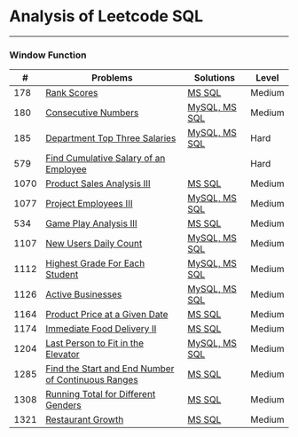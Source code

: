 # Analysis of Leetcode SQL 

---
### Window Function

| \# | Problems 					| Solutions 												   |  Level  |
|----|------------------------------|--------------------------------------------------------------|------|
| 178 | [Rank Scores](https://leetcode.com/problems/rank-scores/) 	| [MS SQL](https://github.com/clairehu9/SQL_Leetcode_database/blob/master/178_Rank_Scores.sql)  | Medium |
| 180 | [Consecutive Numbers](https://github.com/clairehu9/SQL_Leetcode_database/blob/master/180_Consecutive_Numbers.sql)  | [MySQL, MS SQL](https://github.com/clairehu9/SQL_Leetcode_database/blob/master/180_Consecutive_Numbers.sql) | Medium |
|185| [Department Top Three Salaries](https://leetcode.com/problems/department-top-three-salaries/)  |  [MySQL, MS SQL](https://github.com/clairehu9/SQL_Leetcode_database/blob/master/185_Department_Top_Three_Salaries.sql)  |  Hard |
| 579 |  [Find Cumulative Salary of an Employee](https://leetcode.com/problems/find-cumulative-salary-of-an-employee/)  |  []()| Hard |
| 1070 |  [Product Sales Analysis III](https://leetcode.com/problems/product-sales-analysis-iii/)  |  [MS SQL](https://github.com/clairehu9/SQL_Leetcode_database/blob/master/1070_Product_Sales_Analysis_III.sql)  | Medium |
| 1077 | [Project Employees III](https://leetcode.com/problems/project-employees-iii/) | [MySQL, MS SQL](https://github.com/clairehu9/SQL_Leetcode_database/blob/master/1107_New_Users_Daily_Count.sql) | Medium |
| 534 | [Game Play Analysis III](https://leetcode.com/problems/game-play-analysis-iii/) | [MS SQL](https://github.com/clairehu9/SQL_Leetcode_database/blob/master/534_Game_Play_Analysis_III.sql) | Medium |
| 1107| [ New Users Daily Count](https://leetcode.com/problems/new-users-daily-count/) | [MySQL, MS SQL](https://github.com/clairehu9/SQL_Leetcode_database/blob/master/1107_New_Users_Daily_Count.sql) | Medium | 
| 1112 | [Highest Grade For Each Student](https://leetcode.com/problems/highest-grade-for-each-student/) | [MySQL, MS SQL](https://github.com/clairehu9/SQL_Leetcode_database/blob/master/1112_Highest_Grade_For_Each_Student.sql) | Medium |
| 1126 | [Active Businesses](https://leetcode.com/problems/active-businesses/) | [MySQL, MS SQL](https://github.com/clairehu9/SQL_Leetcode_database/blob/master/1126_Active_Businesses.sql) | Medium |
| 1164 | [Product Price at a Given Date](https://leetcode.com/problems/product-price-at-a-given-date/) | [MS SQL](https://github.com/clairehu9/SQL_Leetcode_database/blob/master/1164_Product_Price_at_a_Given_Date.sql) | Medium |
| 1174 | [Immediate Food Delivery II](https://leetcode.com/problems/immediate-food-delivery-ii/) | [MS SQL](https://github.com/clairehu9/SQL_Leetcode_database/blob/master/1174_Immediate_Food_Delivery_II.sql) | Medium |
| 1204 | [Last Person to Fit in the Elevator](https://leetcode.com/problems/last-person-to-fit-in-the-elevator/) | [MySQL, MS SQL](https://github.com/clairehu9/SQL_Leetcode_database/blob/master/1204_Last_Person_to_Fit_in_the_Elevator) | Medium|
| 1285 | [Find the Start and End Number of Continuous Ranges](https://leetcode.com/problems/find-the-start-and-end-number-of-continuous-ranges/) |  [MS SQL](https://github.com/clairehu9/SQL_Leetcode_database/blob/master/1285_Find_the_Start_and_End_Number_of_Continuous_Ranges.sql) | Medium |
| 1308 | [Running Total for Different Genders](https://leetcode.com/problems/running-total-for-different-genders/) |  [MS SQL](https://github.com/clairehu9/SQL_Leetcode_database/blob/master/1308_Running_Total_for_Different_Genders) | Medium |
| 1321| [Restaurant Growth](https://leetcode.com/problems/restaurant-growth/) | [MS SQL](https://github.com/clairehu9/SQL_Leetcode_database/blob/master/1321_Restaurant_Growth.sql) | Medium |
